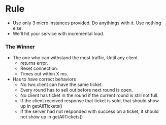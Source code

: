 # Rule
- Use only 3 micro instances provided. Do anythings with it. Use nothing else.
- We'll hit your service with incremental load.
### The Winner
- The one who can withstand the most traffic, Until any client
  - returns error.
  - Reset connection.
  - Times out within X ms.
- Has to have correct behaviors
  - No two client can have the same ticket.
  - Every round has to sell out before next round is open.
  - No client has ticket in the round if the current round is still not full.
  - If the client received response that ticket is sold, that should show up in getAllTickets()
  - If the server had not responded with success on a ticket, it should not show up in getAllTickets()
